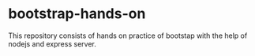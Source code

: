 # bootstrap-hands-on

This repository consists of hands on practice of bootstap with the help of nodejs and express server. 

